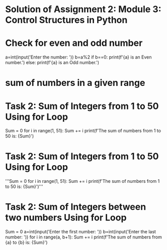 # Solution of Assignment 2: Module 3: Control Structures in Python
# Check for even and odd number
a=int(input('Enter the number: '))
b=a%2
if b==0:
    print(f'{a} is an Even number.')
else:
    print(f'{a} is an Odd  number.')

# sum of numbers in a given range
# Task 2: Sum of Integers from 1 to 50 Using for Loop
Sum = 0
for i in range(1, 51):
    Sum += i
print(f'The sum of numbers from 1 to 50 is: {Sum}')

# Task 2: Sum of Integers from 1 to 50 Using for Loop
'''Sum = 0
for i in range(1, 51):
    Sum += i
print(f'The sum of numbers from 1 to 50 is: {Sum}')'''

# Task 2: Sum of Integers between two numbers Using for Loop
Sum = 0
a=int(input('Enter the first number: '))
b=int(input('Enter the last number: '))
for i in range(a, b+1):
    Sum += i
print(f'The sum of numbers from {a} to {b} is: {Sum}')
